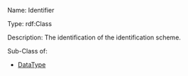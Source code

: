 Name: Identifier

Type: rdf:Class

Description: The identification of the identification scheme.


Sub-Class of:

- [DataType](./DataType)


